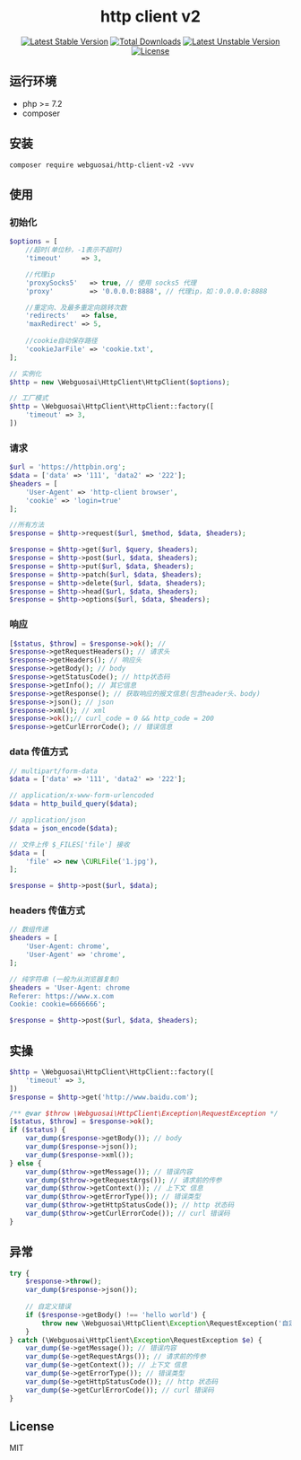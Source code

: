<h1 align="center">http client v2</h1>

<p align="center">
<a href="https://packagist.org/packages/webguosai/http-client-v2"><img src="https://poser.pugx.org/webguosai/http-client-v2/v/stable" alt="Latest Stable Version"></a>
<a href="https://packagist.org/packages/webguosai/http-client-v2"><img src="https://poser.pugx.org/webguosai/http-client-v2/downloads" alt="Total Downloads"></a>
<a href="https://packagist.org/packages/webguosai/http-client-v2"><img src="https://poser.pugx.org/webguosai/http-client-v2/v/unstable" alt="Latest Unstable Version"></a>
<a href="https://packagist.org/packages/webguosai/http-client-v2"><img src="https://poser.pugx.org/webguosai/http-client-v2/license" alt="License"></a>
</p>

## 运行环境

- php >= 7.2
- composer

## 安装

```Shell
composer require webguosai/http-client-v2 -vvv
```

## 使用
### 初始化
```php
$options = [
    //超时(单位秒，-1表示不超时)
    'timeout'     => 3,

    //代理ip
    'proxySocks5'   => true, // 使用 socks5 代理
    'proxy'         => '0.0.0.0:8888', // 代理ip，如：0.0.0.0:8888

    //重定向、及最多重定向跳转次数
    'redirects'   => false,
    'maxRedirect' => 5,
    
    //cookie自动保存路径
    'cookieJarFile' => 'cookie.txt',
];

// 实例化
$http = new \Webguosai\HttpClient\HttpClient($options);

// 工厂模式
$http = \Webguosai\HttpClient\HttpClient::factory([
    'timeout' => 3,
])
```

### 请求
```php
$url = 'https://httpbin.org';
$data = ['data' => '111', 'data2' => '222'];
$headers = [
    'User-Agent' => 'http-client browser',
    'cookie' => 'login=true'
];

//所有方法
$response = $http->request($url, $method, $data, $headers);

$response = $http->get($url, $query, $headers);
$response = $http->post($url, $data, $headers);
$response = $http->put($url, $data, $headers);
$response = $http->patch($url, $data, $headers);
$response = $http->delete($url, $data, $headers);
$response = $http->head($url, $data, $headers);
$response = $http->options($url, $data, $headers);
```

### 响应
```php
[$status, $throw] = $response->ok(); //
$response->getRequestHeaders(); // 请求头
$response->getHeaders(); // 响应头
$response->getBody(); // body
$response->getStatusCode(); // http状态码
$response->getInfo(); // 其它信息
$response->getResponse(); // 获取响应的报文信息(包含header头、body)
$response->json(); // json
$response->xml(); // xml
$response->ok();// curl_code = 0 && http_code = 200
$response->getCurlErrorCode(); // 错误信息
```

### data 传值方式
```php
// multipart/form-data
$data = ['data' => '111', 'data2' => '222'];

// application/x-www-form-urlencoded
$data = http_build_query($data); 

// application/json
$data = json_encode($data); 

// 文件上传 $_FILES['file'] 接收
$data = [
    'file' => new \CURLFile('1.jpg'),
];

$response = $http->post($url, $data);
```

### headers 传值方式
```php
// 数组传递 
$headers = [
    'User-Agent: chrome',
    'User-Agent' => 'chrome',
];

// 纯字符串 (一般为从浏览器复制)
$headers = 'User-Agent: chrome
Referer: https://www.x.com
Cookie: cookie=6666666';

$response = $http->post($url, $data, $headers);
```


## 实操
```php
$http = \Webguosai\HttpClient\HttpClient::factory([
    'timeout' => 3,
])
$response = $http->get('http://www.baidu.com');

/** @var $throw \Webguosai\HttpClient\Exception\RequestException */
[$status, $throw] = $response->ok();
if ($status) {
    var_dump($response->getBody()); // body
    var_dump($response->json());
    var_dump($response->xml());
} else {
    var_dump($throw->getMessage()); // 错误内容
    var_dump($throw->getRequestArgs()); // 请求前的传参
    var_dump($throw->getContext()); // 上下文 信息
    var_dump($throw->getErrorType()); // 错误类型
    var_dump($throw->getHttpStatusCode()); // http 状态码
    var_dump($throw->getCurlErrorCode()); // curl 错误码
}
```

## 异常

```php
try {
    $response->throw();
    var_dump($response->json());
    
    // 自定义错误
    if ($response->getBody() !== 'hello world') {
        throw new \Webguosai\HttpClient\Exception\RequestException('自定义错误', $response->getRequestArgs(), $response->getResponse());
    }
} catch (\Webguosai\HttpClient\Exception\RequestException $e) {
    var_dump($e->getMessage()); // 错误内容
    var_dump($e->getRequestArgs()); // 请求前的传参
    var_dump($e->getContext()); // 上下文 信息
    var_dump($e->getErrorType()); // 错误类型
    var_dump($e->getHttpStatusCode()); // http 状态码
    var_dump($e->getCurlErrorCode()); // curl 错误码
}
```

## License

MIT
